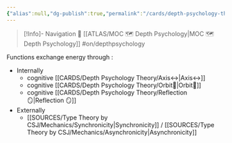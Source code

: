 ```yaml
---
{"alias":null,"dg-publish":true,"permalink":"/cards/depth-psychology-theory/energy-exchange/","dgPassFrontmatter":true,"created":"2023-01-06T17:17:39.065+01:00","updated":"2023-05-02T14:16:48.181+02:00"}
---
```


> [!Info]- Navigation 💠
> [[ATLAS/MOC 🗺️ Depth Psychology\|MOC 🗺️ Depth Psychology]] #on/depthpsychology 

Functions exchange energy through : 
- Internally
	- cognitive [[CARDS/Depth Psychology Theory/Axis↔️\|Axis↔️]]
	- cognitive [[CARDS/Depth Psychology Theory/Orbit🔄\|Orbit🔄]]
	- cognitive [[CARDS/Depth Psychology Theory/Reflection 🪞\|Reflection 🪞]]
- Externally 
	- [[SOURCES/Type Theory by CSJ/Mechanics/Synchronicity\|Synchronicity]] / [[SOURCES/Type Theory by CSJ/Mechanics/Asynchronicity\|Asynchronicity]]